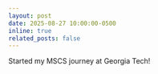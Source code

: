 ```yaml
---
layout: post
date: 2025-08-27 10:00:00-0500
inline: true
related_posts: false
---
```


Started my MSCS journey at Georgia Tech! 